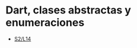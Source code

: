 Dart, clases abstractas y enumeraciones
==============================


- [S2/L14](https://www.youtube.com/watch?v=VesurDVHcoI&list=PLCKuOXG0bPi0sIn-nDsi7ma9OV6MEMkxj&index=20)